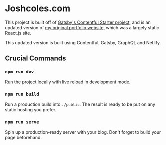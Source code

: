 # Joshcoles.com
This project is built off of [Gatsby's Contentful Starter project](https://github.com/contentful-userland/gatsby-contentful-starter), and is an updated version of [my original portfolio website](https://github.com/joshcoles/joshcoles-dot-com), which was a largely static React.js site. 

This updated version is built using Contentful, Gatsby, GraphQL and Netlify.

## Crucial Commands

### `npm run dev`

Run the project locally with live reload in development mode.

### `npm run build`

Run a production build into `./public`. The result is ready to be put on any static hosting you prefer.

### `npm run serve`

Spin up a production-ready server with your blog. Don't forget to build your page beforehand.

